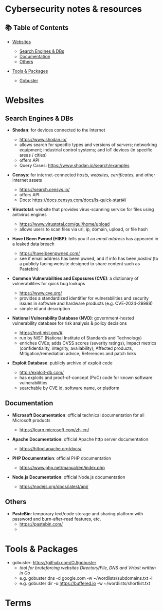 # Cybersecurity notes & resources
## 📚 Table of Contents

- [Websites](#websites)
  - [Search Engines & DBs](#search-engines--dbs)
  - [Documentation](#documentation)
  - [Others](#others)

- [Tools & Packages](#tools--packages)
  - [Gobuster](#gobuster)

# Websites

## Search Engines & DBs

- **Shodan**: for devices connected to the Internet
    - https://www.shodan.io/
    - allows search for specific types and versions of *servers*; networking equipment; industrial control systems; and IoT devices (in specific areas / cities)
    - offers API
    - Query Cases: https://www.shodan.io/search/examples

- **Censys**: for internet-connected *hosts, websites, certificates*, and other Internet assets
    - https://search.censys.io/
    - offers API
    - Docs: https://docs.censys.com/docs/ls-quick-start#/

- **Virustotal**: website that provides virus-scanning service for files using antivirus engines
    - https://www.virustotal.com/gui/home/upload
    - allows users to scan files via url, ip, domain, upload, or file hash

- **Have I Been Pwned (HIBP)**: tells you if an *email address* has appeared in a leaked data breach
    - https://haveibeenpwned.com/
    - see if email address has been pwned, and if info has been *pasted* (to a publicly facing website designed to share content such as Pastebin)

- **Common Vulnerabilities and Exposures (CVE)**:  a dictionary of vulnerabilities for quick bug lookups
    - https://www.cve.org/
    - provides a standardized identifier for vulnerabilities and security issues in software and hardware products (e.g. CVE-2024-29988)
    - simple id and description

- **National Vulnerability Database (NVD)**: government-hosted vulnerability database for risk analysis & policy decisions
    - https://nvd.nist.gov/#
    - run by NIST (National Institute of Standards and Technology)
    - enriches CVEs; adds CVSS scores (severity ratings), Impact metrics (confidentiality, integrity, availability), Affected products, Mitigation/remediation advice, References and patch links

- **Exploit Database**: publicly archive of exploit code
    - http://exploit-db.com/
    - has exploits and proof-of-concept (PoC) code for known software vulnerabilities
    - searchable by CVE id, software name, or platform

## Documentation

- **Microsoft Documentation**: official technical documentation for all Microsoft products
    - https://learn.microsoft.com/zh-cn/

- **Apache Documentation**: official Apache http server documentation
    - https://httpd.apache.org/docs/

- **PHP Documentation**: official PHP documentation
    - https://www.php.net/manual/en/index.php

- **Node.js Documentation**: official Node.js documentation
    - https://nodejs.org/docs/latest/api/


## Others

- **PasteBin**: temporary text/code storage and sharing platform with password and burn-after-read features, etc.
    - https://pastebin.com/
    - 

# Tools & Packages

- gobuster: https://github.com/OJ/gobuster
    - *tool for bruteforcing websites Directory/File, DNS and VHost written in Go*
    - e.g.      gobuster dns -d google.com -w ~/wordlists/subdomains.txt -i
    - e.g.      gobuster dir -u https://buffered.io -w ~/wordlists/shortlist.txt

# Terms
